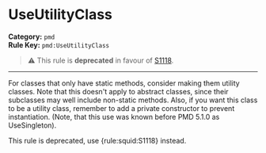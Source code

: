 
# UseUtilityClass
**Category:** `pmd`<br/>
**Rule Key:** `pmd:UseUtilityClass`<br/>
> :warning: This rule is **deprecated** in favour of [S1118](https://rules.sonarsource.com/java/RSPEC-1118).

-----

For classes that only have static methods, consider making them utility classes.
Note that this doesn't apply to abstract classes, since their subclasses may well include non-static methods.
Also, if you want this class to be a utility class, remember to add a private constructor to prevent instantiation.
(Note, that this use was known before PMD 5.1.0 as UseSingleton).

<p>
  This rule is deprecated, use {rule:squid:S1118} instead.
</p>


